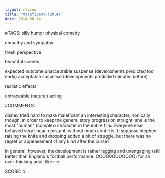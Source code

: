 ```yaml
---
layout: review
title: "Maleficent-(2014)"
date: 2014-06-14
---
```


#TAGS:
silly humor
physical comedy

empathy and sympathy

fresh perspective

beautiful scenes

expected outcome
unacceptable suspense (developments predicted too early)
acceptable suspense (developments predicted minutes before)

realistic effects

untraceable (natural) acting

#COMMENTS:

disney tried hard to make maleficent an interesting character, ironically though, in order to keep the general story progression straight, she is the most "human" (complex) character in the entire film. Everyone else behaved very linear, constant, without much conflicts. (I suppose stephen raising the knife and dropping added a bit of struggle, but there was no regret or appeasement of any kind after the curse?)

in general, however, the development is rather lagging and unengaging (still better than England's football performance. OOOOOOOOOOOO) for an over-thinking adult like me.





SCORE:
4
